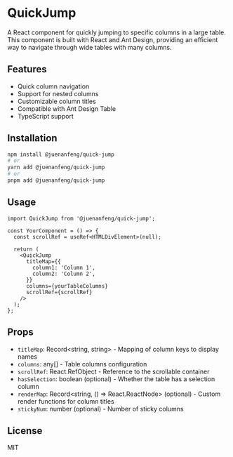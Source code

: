 # QuickJump

A React component for quickly jumping to specific columns in a large table. This component is built with React and Ant Design, providing an efficient way to navigate through wide tables with many columns.

## Features

- Quick column navigation
- Support for nested columns
- Customizable column titles
- Compatible with Ant Design Table
- TypeScript support

## Installation

```bash
npm install @juenanfeng/quick-jump
# or
yarn add @juenanfeng/quick-jump
# or
pnpm add @juenanfeng/quick-jump
```

## Usage

```tsx
import QuickJump from '@juenanfeng/quick-jump';

const YourComponent = () => {
  const scrollRef = useRef<HTMLDivElement>(null);
  
  return (
    <QuickJump
      titleMap={{
        column1: 'Column 1',
        column2: 'Column 2',
      }}
      columns={yourTableColumns}
      scrollRef={scrollRef}
    />
  );
};
```

## Props

- `titleMap`: Record<string, string> - Mapping of column keys to display names
- `columns`: any[] - Table columns configuration
- `scrollRef`: React.RefObject<HTMLDivElement> - Reference to the scrollable container
- `hasSelection`: boolean (optional) - Whether the table has a selection column
- `renderMap`: Record<string, () => React.ReactNode> (optional) - Custom render functions for column titles
- `stickyNum`: number (optional) - Number of sticky columns

## License

MIT 